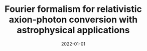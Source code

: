 ---
title: "Fourier formalism for relativistic axion-photon conversion with astrophysical applications"
collection: publications
permalink: /publication/2022-01-01-Fourier-formalism-for-relativistic-axion-photon-conversion-with-astrophysical-applications
date: 2022-01-01
venue: 'Phys. Rev. D'
paperurl: 'https://ui.adsabs.harvard.edu/abs/2022PhRvD.105a6013M'
citation: ' M. Marsh,  James Matthews,  Christopher Reynolds,  Pierluca Carenza, &quot;Fourier formalism for relativistic axion-photon conversion with astrophysical applications.&quot; Phys. Rev. D, 2022.'
authors: 'M. Marsh, <b>James Matthews</b>, Christopher Reynolds,  et al.'
---